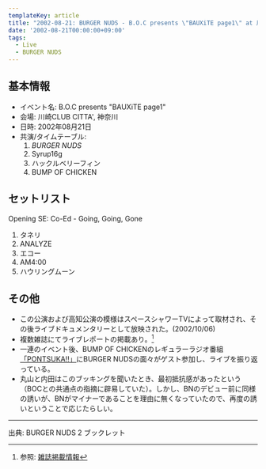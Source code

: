 ```yaml
---
templateKey: article
title: "2002-08-21: BURGER NUDS - B.O.C presents \"BAUXiTE page1\" at 川崎CLUB CITTA'"
date: '2002-08-21T00:00:00+09:00'
tags:
  - Live
  - BURGER NUDS
---
```

## 基本情報

* イベント名: B.O.C presents "BAUXiTE page1"
* 会場: 川崎CLUB CITTA', 神奈川
* 日時: 2002年08月21日
* 共演/タイムテーブル:
  1. *BURGER NUDS*
  1. Syrup16g
  1. ハックルベリーフィン
  1. BUMP OF CHICKEN

## セットリスト

Opening SE: Co-Ed - Going, Going, Gone

  1. タネリ
  1. ANALYZE
  1. エコー
  1. AM4:00
  1. ハウリングムーン

## その他

* この公演および高知公演の模様はスペースシャワーTVによって取材され、その後ライブドキュメンタリーとして放映された。(2002/10/06)
* 複数雑誌にてライブレポートの掲載あり。[^1]
* 一連のイベント後、BUMP OF CHICKENのレギュラーラジオ番組[「PONTSUKA!!」](/articles/2001-12-28-000000)にBURGER NUDSの面々がゲスト参加し、ライブを振り返っている。
* 丸山と内田はこのブッキングを聞いたとき、最初抵抗感があったという（BOCとの共通点の指摘に辟易していた）。しかし、BNのデビュー前に同様の誘いが、BNがマイナーであることを理由に無くなっていたので、再度の誘いということで応じたらしい。

---

出典: BURGER NUDS 2 ブックレット

[^1]: 参照: [雑誌掲載情報](/articles/2016-01-18-193657) 

